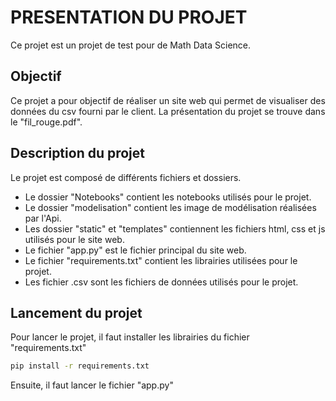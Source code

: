 # PRESENTATION DU PROJET

Ce projet est un projet de test pour de Math Data Science.

## Objectif 

Ce projet a pour objectif de réaliser un site web qui permet de visualiser des données du csv fourni par le client.
La présentation du projet se trouve dans le "fil_rouge.pdf".

## Description du projet

Le projet est composé de différents fichiers et dossiers.

- Le dossier "Notebooks" contient les notebooks utilisés pour le projet.
- Le dossier "modelisation" contient les image de modélisation réalisées par l'Api.
- Les dossier "static" et "templates" contiennent les fichiers html, css et js utilisés pour le site web.
- Le fichier "app.py" est le fichier principal du site web.
- Le fichier "requirements.txt" contient les librairies utilisées pour le projet.
- Les fichier .csv sont les fichiers de données utilisés pour le projet.

## Lancement du projet

Pour lancer le projet, il faut installer les librairies du fichier "requirements.txt"
```bash
pip install -r requirements.txt
```
Ensuite, il faut lancer le fichier "app.py"
```bash
